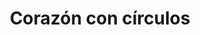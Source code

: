 ---
title: Corazón con círculos
date: 
draft: false

# descripcion
description : Corazón con círculos

materials: Plata 925

color: Plateado

dimensions: 3cm x 2,7cm

code: 02-14-0217

type: "Dijes"

categories: []

price: $3.020,00

price_eftvo: $2.565,00

# Images
# first image will be shown in the product page
images:
  # - image: "images/path_to_image"
  # La ubicacion de las imagenes es imagenes/Dijes/Dijes.Plata/02-14-0217-corazon-con-circulos
  - image: "./images/dijes/plata/02-14-0217-corazon-con-circulos.JPG"
---